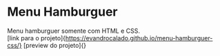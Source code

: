 # Menu Hamburguer
 Menu hamburguer somente com HTML e CSS.<br/>
 [link para o projeto]{https://evandrocalado.github.io/menu-hamburguer-css/}
 [preview do projeto]{}
